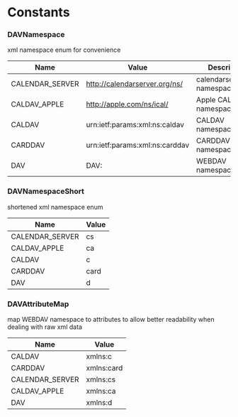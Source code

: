 # Constants

### DAVNamespace

xml namespace enum for convenience

| Name            | Value                          | Description                  |
| --------------- | ------------------------------ | ---------------------------- |
| CALENDAR_SERVER | http://calendarserver.org/ns/  | calendarserver.org namespace |
| CALDAV_APPLE    | http://apple.com/ns/ical/      | Apple CALDAV namespace       |
| CALDAV          | urn:ietf:params:xml:ns:caldav  | CALDAV namespace             |
| CARDDAV         | urn:ietf:params:xml:ns:carddav | CARDDAV namespace            |
| DAV             | DAV:                           | WEBDAV namespace             |

### DAVNamespaceShort

shortened xml namespace enum

| Name            | Value |
| --------------- | ----- |
| CALENDAR_SERVER | cs    |
| CALDAV_APPLE    | ca    |
| CALDAV          | c     |
| CARDDAV         | card  |
| DAV             | d     |

### DAVAttributeMap

map WEBDAV namespace to attributes to allow better readability when dealing with raw xml data

| Name            | Value      |
| --------------- | ---------- |
| CALDAV          | xmlns:c    |
| CARDDAV         | xmlns:card |
| CALENDAR_SERVER | xmlns:cs   |
| CALDAV_APPLE    | xmlns:ca   |
| DAV             | xmlns:d    |
